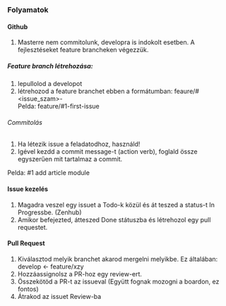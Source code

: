 ### Folyamatok

#### Github
1. Masterre nem commitolunk, developra is indokolt esetben. A fejlesztéseket feature brancheken végezzük. 

##### Feature branch létrehozása:
  1. lepullolod a developot
  2. létrehozod a feature branchet ebben a formátumban: feaure/#<issue_szam>-<nev>  
  Pelda: feature/#1-first-issue
  
###### Commitolás
1. Ha létezik issue a feladatodhoz, használd!
2. Igével kezdd a commit message-t (action verb), foglald össze egyszerűen mit tartalmaz a commit.

Pelda: #1 add article module

#### Issue kezelés

1. Magadra veszel egy issuet a Todo-k közül és át teszed a status-t In Progressbe. (Zenhub)
2. Amikor befejezted, átteszed Done státuszba és létrehozol egy pull requestet. 
 
 #### Pull Request
1. Kiválasztod melyik branchet akarod mergelni melyikbe. Ez általában: develop <- feature/xzy
2. Hozzáassignolsz a PR-hoz egy review-ert.
3. Összekötöd a PR-t az issueval (Együtt fognak mozogni a boardon, ez fontos)
4. Átrakod az issuet Review-ba
